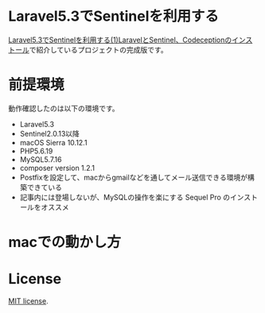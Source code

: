 # Laravel5.3でSentinelを利用する

[Laravel5.3でSentinelを利用する(1)LaravelとSentinel、Codeceptionのインストール](http://am1tanaka.hatenablog.com/entry/2016/10/14/193615)で紹介しているプロジェクトの完成版です。



# 前提環境
動作確認したのは以下の環境です。

- Laravel5.3
- Sentinel2.0.13以降
- macOS Sierra 10.12.1
- PHP5.6.19
- MySQL5.7.16
- composer version 1.2.1
- Postfixを設定して、macからgmailなどを通してメール送信できる環境が構築できている
- 記事内には登場しないが、MySQLの操作を楽にする Sequel Pro のインストールをオススメ



# macでの動かし方



# License
[MIT license](http://opensource.org/licenses/MIT).
